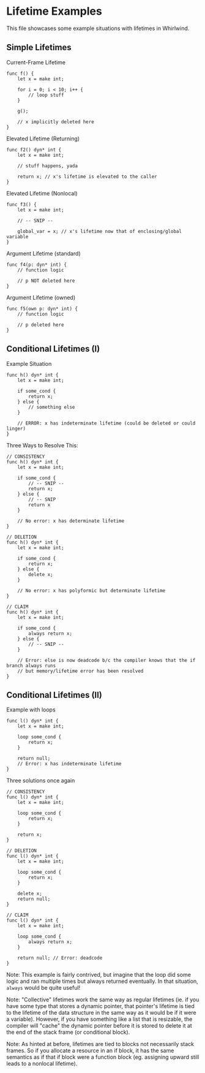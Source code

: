 # Lifetime Examples

This file showcases some example situations with lifetimes in Whirlwind.

## Simple Lifetimes

Current-Frame Lifetime

    func f() {
        let x = make int;

        for i = 0; i < 10; i++ {
            // loop stuff
        }

        g();

        // x implicitly deleted here
    }

Elevated Lifetime (Returning)

    func f2() dyn* int {
        let x = make int;

        // stuff happens, yada

        return x; // x's lifetime is elevated to the caller
    }

Elevated Lifetime (Nonlocal)

    func f3() {
        let x = make int;

        // -- SNIP --

        global_var = x; // x's lifetime now that of enclosing/global variable
    }

Argument Lifetime (standard)

    func f4(p: dyn* int) {
        // function logic

        // p NOT deleted here
    }

Argument Lifetime (owned)

    func f5(own p: dyn* int) {
        // function logic

        // p deleted here
    }

## Conditional Lifetimes (I)

Example Situation

    func h() dyn* int {
        let x = make int;

        if some_cond {
            return x;
        } else {
            // something else
        }

        // ERROR: x has indeterminate lifetime (could be deleted or could linger)
    }

Three Ways to Resolve This:

    // CONSISTENCY
    func h() dyn* int {
        let x = make int;

        if some_cond {
            // -- SNIP --
            return x;
        } else {
            // -- SNIP
            return x
        }

        // No error: x has determinate lifetime
    }

    // DELETION
    func h() dyn* int {
        let x = make int;

        if some_cond {
            return x;
        } else {
            delete x;
        }

        // No error: x has polyformic but determinate lifetime
    }

    // CLAIM
    func h() dyn* int {
        let x = make int;

        if some_cond {
            always return x;       
        } else {
            // -- SNIP --
        }

        // Error: else is now deadcode b/c the compiler knows that the if branch always runs
        // but memory/lifetime error has been resolved
    }

## Conditional Lifetimes (II)

Example with loops

    func l() dyn* int {
        let x = make int;

        loop some_cond {
            return x;
        }

        return null;
        // Error: x has indeterminate lifetime
    }

Three solutions once again

    // CONSISTENCY
    func l() dyn* int {
        let x = make int;

        loop some_cond {
            return x;
        }

        return x;
    }

    // DELETION
    func l() dyn* int {
        let x = make int;

        loop some_cond {
            return x;
        }

        delete x;
        return null;
    }

    // CLAIM
    func l() dyn* int {
        let x = make int;

        loop some_cond {
            always return x;
        }

        return null; // Error: deadcode
    }

Note: This example is fairly contrived, but imagine that the loop did some logic and ran multiple times but always returned
eventually.  In that situation, `always` would be quite useful!

Note: "Collective" lifetimes work the same way as regular lifetimes (ie. if you have some type that stores a dynamic pointer,
that pointer's lifetime is tied to the lifetime of the data structure in the same way as it would be if it were a variable).
However, if you have something like a list that is resizable, the compiler will "cache" the dynamic pointer before it is stored
to delete it at the end of the stack frame (or conditional block).

Note: As hinted at before, lifetimes are tied to blocks not necessarily stack frames.  So if you allocate a resource in an if block,
it has the same semantics as if that if block were a function block (eg. assigning upward still leads to a nonlocal lifetime).
